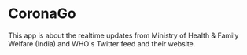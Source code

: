 # CoronaGo
This app is about the realtime updates from Ministry of Health &amp; Family Welfare (India) and WHO's Twitter feed and their website.
